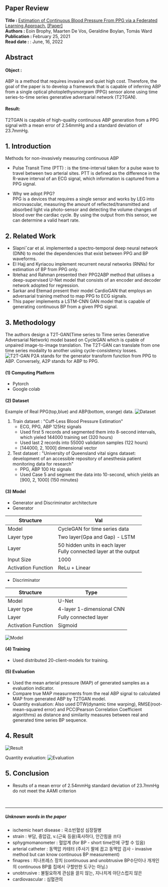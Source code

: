 ## Paper Review
<b>Title : </b> <u>Estimation of Continuous Blood Pressure From PPG via a Federated Learning Approach.</u> [[Paper]](https://www.mdpi.com/1424-8220/21/18/6311)
<br>
<b>Authors : </b> Eoin Brophy, Maarten De Vos, Geraldine Boylan, Tomás Ward
<br>
<b>Publication : </b> February 25, 2021
<br>
<b>Read date : </b>: June, 16, 2022

## Abstract
#### Object : 
ABP is a method that requires invasive and quiet high cost. Therefore, the goal of the paper is to develop a framework that is capable of inferring ABP from a single optical photoplethysmorgram (PPG) sensor alone using time series-to-time series generative adversarial network (T2TGAN). 
#### Result:
T2TGAN is capable of high-quality continuous ABP generation from a PPG signal with a mean error of 2.54mmHg and a standard deviation of 23.7mmHg.

## 1. Introduction
Methods for non-invasively measuring continuous ABP
- Pulse Transit Time (PTT) : is the time-interval taken for a pulse wave to travel between two arterial sites. PTT is defined as the difference in the R-wave interval of an ECG signal, which information is captured from a PPG signal.

- Why we adopt PPG? <br>
PPG is a devices that requires a single sensor and works by LEG into microvascular, measuring the amount of reflected/transmitted and absorbed light via photo-sensor and detecting the volume changes of blood over the cardiac cycle. By using the output from this sensor, we can determine a valid heart rate. 


## 2. Related Work
- Slapniˇcar et al. implemented a spectro-temporal deep neural network (DNN) to model the dependencies that exist between PPG and BP waveforms.
- El Hajj and Kyriacou implement recurrent neural networks (RNNs) for estimation of BP from PPG only.
- Ibtehaz and Rahman presented their PPG2ABP method that utilises a deep-supervised U-Net model that consists of an encoder and decoder network adopted for regression.
- Sarkar and Etemad present their model CardioGAN that employs an adversarial training method to map PPG to ECG signals.
- This paper implements a LSTM-CNN GAN model that is capable of generating continuous BP from a given PPG signal.

## 3. Methodology

The authors design a T2T-GAN(Time series to Time series Generative Adversarial Network) model based on CycleGAN which is cpable of unpaired image-to-image translation.
The T2T-GAN can translate from one time series modality to another usiing cycle-consistency losses.
![T2T-GAN](../img/02/1-model.PNG)
P2A stands for the generator transform function from PPG to ABP. Conversely, A2P stands for ABP to PPG.

#### (1) Computing Platform
- Pytorch
- Google colab

#### (2) Dataset
Example of Real PPG(top,blue) and ABP(bottom, orange) data.
![Dataset](../img/02/2-dataset.PNG)
<br>
1. Train dataset : "Cuff-Less Blood Pressure Estimation"
    - ECG, PPG, ABP 125Hz signals
    - Used first 5 records and segmented them into 8-second intervals, which yieled 144000 training set (320 hours)
    - Used last 2 records into 55000 validation samples (122 hours)
    - [144000, 2, 1000] dimensional vector 
2. Test dataset : "University of Queensland vital signs dataset: development of an accessible repository of anesthesia patient monitoring data for research"
    - PPG, ABP 100 Hz signals
    - Used Case 5 and segment the data into 10-second, which yields an [900, 2, 1000] (150 minutes)
    
#### (3) Model
- Generator and Discriminator architecture
- Generator

|Structure|Val|
|---|---|
|Model|CycleGAN for time series data|
|Layer type|Two layer(Gpa and Gap) - LSTM|
|Layer|50 hidden units in each layer <br> Fully connected layer at the output|
|Input Size|1000|
|Activation Function|ReLu + Linear|

- Discriminator

|Structure|Type|
|---|---|
|Model|U-Net|
|Layer type|4-layer 1-dimensional CNN|
|Layer|Fully connected layer|
|Activation Function|Sigmoid|

![Model](../img/02/3-model.PNG)

#### (4) Training
- Used distributed 20-client-models for training.

#### (5) Evaluation
- Used the mean arterial pressure (MAP) of generated samples as a evaluation indicator.
- Compare true MAP measurments from the real ABP signal to calculated MAP from generated ABP by T2TGAN model. 
- Quantity evaluation: Also used DTW(dynamic time warping), RMSE(root-mean-squared error) and PCC(Pearson Correlation Coefficient algorithms) as distance and similarity measures between real and generated time series BP sequence.

## 4. Result
![Result](../img/02/4-result.PNG)


Quantity evaluation: 
![Evaluation](../img/02/4-evaluation.PNG)

## 5. Conclusion
- Results of a mean error of 2.54mmHg standard deviation of 23.7mmHg do not meet the AAMI criterion


<br>

---

##### Unknown words in the paper
- ischemic heart disease : 국소빈혈성 심장질병
- strain : 부담, 중압감, v.(근육 등을)혹사하다, 안간힘을 쓰다
- sphygmomanometer : 혈압계 (for BP - short time안에 구할 수 있음) 
- arterial catheter : 동맥압 카테터 (주사기 팔에 꼽고 동맥압 검사 - invasive method but can know continuous BP measurement)
- finapres : 피나프레스 장치 (continuous and unobtrusive BP수단이나 개개인의 continuous BP를 집에서 구할만한 도구는 아님.)
- unobtrusive : 불필요하게 관심을 끌지 않는, 지나치게 야단스럽지 않은
- cardiovascular : 심혈관의







